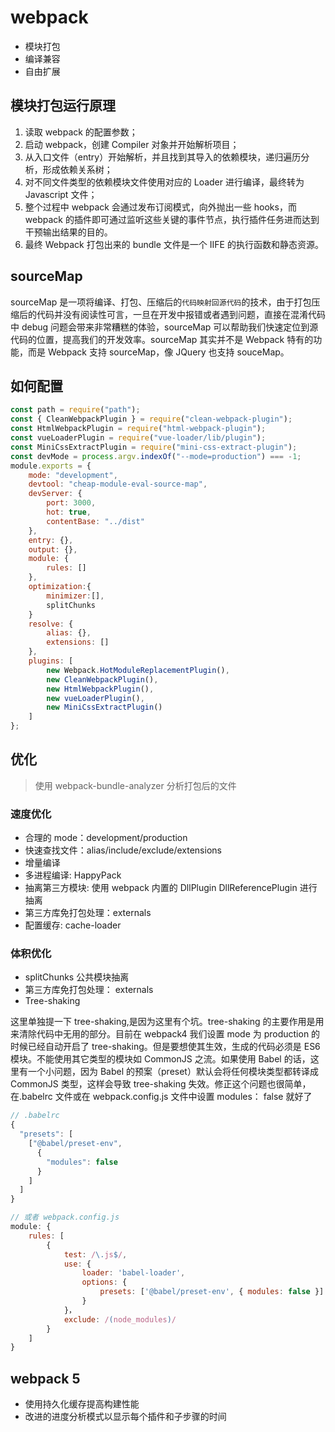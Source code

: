 # webpack

-   模块打包
-   编译兼容
-   自由扩展

## 模块打包运行原理

1. 读取 webpack 的配置参数；
2. 启动 webpack，创建 Compiler 对象并开始解析项目；
3. 从入口文件（entry）开始解析，并且找到其导入的依赖模块，递归遍历分析，形成依赖关系树；
4. 对不同文件类型的依赖模块文件使用对应的 Loader 进行编译，最终转为 Javascript 文件；
5. 整个过程中 webpack 会通过发布订阅模式，向外抛出一些 hooks，而 webpack 的插件即可通过监听这些关键的事件节点，执行插件任务进而达到干预输出结果的目的。
6. 最终 Webpack 打包出来的 bundle 文件是一个 IIFE 的执行函数和静态资源。

## sourceMap

sourceMap 是一项将编译、打包、压缩后的`代码映射回源代码`的技术，由于打包压缩后的代码并没有阅读性可言，一旦在开发中报错或者遇到问题，直接在混淆代码中 debug 问题会带来非常糟糕的体验，sourceMap 可以帮助我们快速定位到源代码的位置，提高我们的开发效率。sourceMap 其实并不是 Webpack 特有的功能，而是 Webpack 支持 sourceMap，像 JQuery 也支持 souceMap。

## 如何配置

```js
const path = require("path");
const { CleanWebpackPlugin } = require("clean-webpack-plugin");
const HtmlWebpackPlugin = require("html-webpack-plugin");
const vueLoaderPlugin = require("vue-loader/lib/plugin");
const MiniCssExtractPlugin = require("mini-css-extract-plugin");
const devMode = process.argv.indexOf("--mode=production") === -1;
module.exports = {
    mode: "development",
    devtool: "cheap-module-eval-source-map",
    devServer: {
        port: 3000,
        hot: true,
        contentBase: "../dist"
    },
    entry: {},
    output: {},
    module: {
        rules: []
    },
    optimization:{
        minimizer:[],
        splitChunks
    }
    resolve: {
        alias: {},
        extensions: []
    },
    plugins: [
        new Webpack.HotModuleReplacementPlugin(),
        new CleanWebpackPlugin(),
        new HtmlWebpackPlugin(),
        new vueLoaderPlugin(),
        new MiniCssExtractPlugin()
    ]
};
```

## 优化

> 使用 webpack-bundle-analyzer 分析打包后的文件

### 速度优化

-   合理的 mode：development/production
-   快速查找文件：alias/include/exclude/extensions
-   增量编译
-   多进程编译: HappyPack
-   抽离第三方模块: 使用 webpack 内置的 DllPlugin DllReferencePlugin 进行抽离
-   第三方库免打包处理：externals
-   配置缓存: cache-loader

### 体积优化

-   splitChunks 公共模块抽离
-   第三方库免打包处理： externals
-   Tree-shaking

这里单独提一下 tree-shaking,是因为这里有个坑。tree-shaking 的主要作用是用来清除代码中无用的部分。目前在 webpack4 我们设置 mode 为 production 的时候已经自动开启了 tree-shaking。但是要想使其生效，生成的代码必须是 ES6 模块。不能使用其它类型的模块如 CommonJS 之流。如果使用 Babel 的话，这里有一个小问题，因为 Babel 的预案（preset）默认会将任何模块类型都转译成 CommonJS 类型，这样会导致 tree-shaking 失效。修正这个问题也很简单，在.babelrc 文件或在 webpack.config.js 文件中设置 modules： false 就好了

```js
// .babelrc
{
  "presets": [
    ["@babel/preset-env",
      {
        "modules": false
      }
    ]
  ]
}

// 或者 webpack.config.js
module: {
    rules: [
        {
            test: /\.js$/,
            use: {
                loader: 'babel-loader',
                options: {
                    presets: ['@babel/preset-env', { modules: false }]
                }
            }，
            exclude: /(node_modules)/
        }
    ]
}
```

## webpack 5

-   使用持久化缓存提高构建性能
-   改进的进度分析模式以显示每个插件和子步骤的时间
